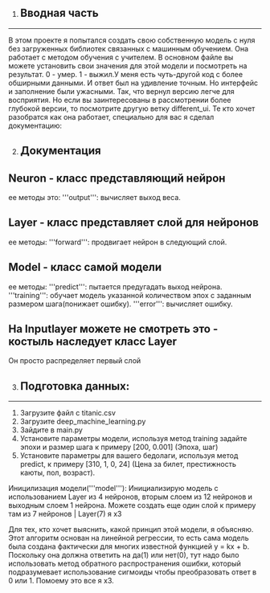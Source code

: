 
1. ## Вводная часть
------------------------------------------------------------------------------------
В этом проекте я попытался создать свою собственную модель с нуля без загруженных библиотек связанных с машинным обучением. Она работает с методом обучения с учителем. В основном файле вы можете установить свои значения для этой модели и посмотреть на результат. 0 - умер. 1 - выжил.У меня есть чуть-другой код с более обширными данными. И ответ был на удивление точным. Но интерфейс и заполнение были ужасными. Так, что вернул версию легче для восприятия. Но если вы заинтересованы в рассмотрении более глубокой версии, то посмотрите другую ветку different_ui. 
Те кто хочет разобратся как она работает, специально для вас я сделал документацию:

2. ## Документация

## Neuron - класс представляющий нейрон
ее методы это:
 '''output''': вычисляет выход веса.

 ## Layer - класс представляет слой для нейронов
ее методы:
 '''forward''': продвигает нейрон в следующий слой.

## Model - класс самой модели
ее методы:
 '''predict''': пытается предугадать выход нейрона.
 '''training''': обучает модель указанной количеством эпох с заданным размером шага(понижает ошибку).
 '''error''': вычисляет ошибку.

 

## На Inputlayer можете не смотреть это - костыль наследует класс Layer
Он просто распределяет первый слой 


3. ## Подготовка данных:
  ---------------------------

 1. Загрузите файл с titanic.csv
 2. Загрузите deep_machine_learning.py
 3. Зайдите в main.py
 4. Установите параметры модели, используя метод training задайте эпохи и размер шага к примеру [200, 0.001] (Эпоха, шаг)
 5. Установите параметры для вашего бедолаги, используя метод predict, к примеру [310, 1, 0, 24] (Цена за билет, престижность каюты, пол, возраст).
 

Иницилизация модели('''model'''):
Инициализирую модель с использованием Layer из 4 нейронов, вторым слоем из 12 нейронов и выходным слоем 1 нейрона. Можете создать еще один слой к примеру там из 7 нейронов | Layer(7) я х3


Для тех, кто хочет выяснить, какой принцип этой модели, я объясняю.  Этот алгоритм основан на линейной регрессии, то есть сама модель была создана фактически для многих известной функцией y = kx + b. Поскольку она должна ответить на да(1) или нет(0), тут надо было использовать метод обратного распространения ошибки, который подразумевает использование сигмоиды чтобы преобразовать ответ в 0 или 1. Помоему это все я х3.


